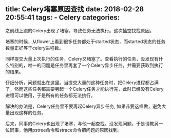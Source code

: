 title: Celery堵塞原因查找
date: 2018-02-28 20:55:41
tags:
    - Celery
categories:
---
之前线上跑的Celery出现了堵塞，导致任务无法执行。这次抽空找找原因。

堵塞的时候，从flower上看到很多任务都处于started状态，而started状态的任务数量正好等于celery进程数。

同样提交大量上次执行的任务，Celery又堵塞了。查看执行的任务，没发现有什么特别的，唯一的问题是任务里再套了一个Celery异步任务，并需要获取到执行的结果。

仔细分析，问题就出在这里。当提交大量的这种任务时，把Celery进程都占满了，然而这些任务都需要另起一个Celery任务才能执行完，此时已经没有Celery进程可以使用，于是所有的任务都无法执行。

解决的办法是，Celery任务里不要再起Celery异步任务, 如果非要这样做，避免大量出现这样的任务。

后来，同事的Celery也出现了堵塞，与他一起查找，没发现问题。于是请教另一位同事，他用pstree命令和strace命令把问题的原因找到。
